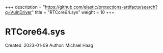 +++
description = "https://github.com/elastic/protections-artifacts/search?q=VulnDriver"
title = "RTCore64.sys"
weight = 10
+++

# RTCore64.sys

Created: 2023-01-09
Author: Michael Haag



